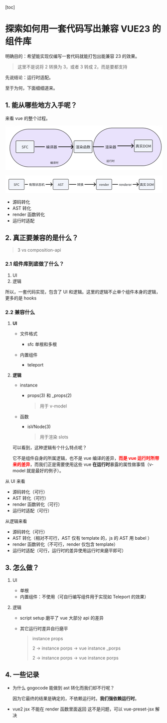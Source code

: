[toc]

# 探索如何用一套代码写出兼容 VUE23 的组件库

明确目的：希望能实现仅编写一套代码就能打包出能兼容 23 的效果。

> 这里不是说将 2 转换为 3，或者 3 转成 2，而是要都支持

先说结论：运行时适配。

至于为何，下面细细道来。



## 1. 能从哪些地方入手呢？

来看 vue 的整个过程。

![image-20230925172041578](./images/1.png)

![image-20230925172226257](./images/2.png)



- 源码转化
- AST 转化
- render 函数转化
- 运行时适配

## 2. 真正要兼容的是什么？

> 3 vs composition-api

### 2.1 组件库到底做了什么？

1. UI
2. 逻辑

所以，一套代码实现，包含了 UI 和逻辑。这里的逻辑不止单个组件本身的逻辑，更多的是 hooks 

### 2.2 兼容什么

1. **UI**

   - 文件格式
     - sfc 单根和多根

   - 内置组件
     - teleport 

2. **逻辑**

   - instance

     - props(3) 和 _props(2)

       > 用于 v-model

   - 函数

     - isVNode(3)

       > 用于渲染 slots

   可以看到，这种逻辑有个什么特点呢？

   它不是组件自身的所属逻辑，也不是 vue 编译的差异，<font color="red">**而是 vue 运行时所带来的差异**</font>，而我们正是需要使用这些 vue **在运行时**暴露的属性做事情（v-model 就是最好的例子）。

   



从 UI 来看

- 源码转化（可行）
- AST 转化（可行）
- render 函数转化（可行）
- 运行时适配（可行）

从逻辑来看

- 源码转化（可行）
- AST 转化（相对不可行，AST 仅有 template 的，js 的 AST 用 babel ）
- render 函数转化（不可行，render 仅包含 template）
- 运行时适配（可行，运行时的差异使用运行时来磨平即可）



## 3. 怎么做？

1. UI

   - 单根
   - 内置组件：不使用（可自行编写组件用于实现如 Teleport 的效果）

2. 逻辑

   - script setup 磨平了 vue 大部分 api 的差异

   - 其它运行时差异自行磨平

     > instance props
     >
     > 2 -> instance porps -> vue instance _porps
     >
     > 2 -> instance porps -> vue instance porps

## 4. 一些记录

- 为什么 gogocode 能做到 ast 转化而我们却不行呢？

  因为它最终的结果是确定的，不依赖运行时。**我们强依赖运行时**。

- vue2 jsx 不能在 render 函数里面返回
  这不是问题，可以 vue-preset-jsx 解决